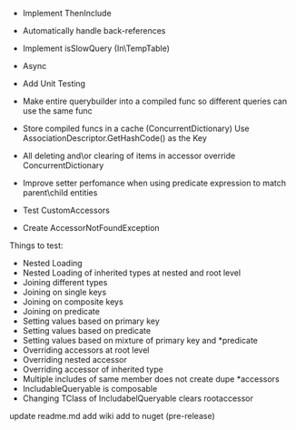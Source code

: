 ﻿* Implement ThenInclude
* Automatically handle back-references
* Implement isSlowQuery (In\TempTable)
* Async
* Add Unit Testing
* Make entire querybuilder into a compiled func so different queries can use the same func
* Store compiled funcs in a cache (ConcurrentDictionary)
	Use AssociationDescriptor.GetHashCode() as the Key

* All deleting and\or clearing of items in accessor override ConcurrentDictionary
* Improve setter perfomance when using predicate expression to match parent\child entities

* Test CustomAccessors
* Create AccessorNotFoundException


Things to test:
* Nested Loading
* Nested Loading of inherited types at nested and root level
* Joining different types
* Joining on single keys
* Joining on composite keys
* Joining on predicate
* Setting values based on primary key
* Setting values based on predicate
* Setting values based on mixture of primary key and *predicate
* Overriding accessors at root level
* Overriding nested accessor
* Overriding accessor of inherited type
* Multiple includes of same member does not create dupe *accessors
* IncludableQueryable is composable
* Changing TClass of IncludabelQueryable clears rootaccessor


update readme.md
add wiki
add to nuget (pre-release)